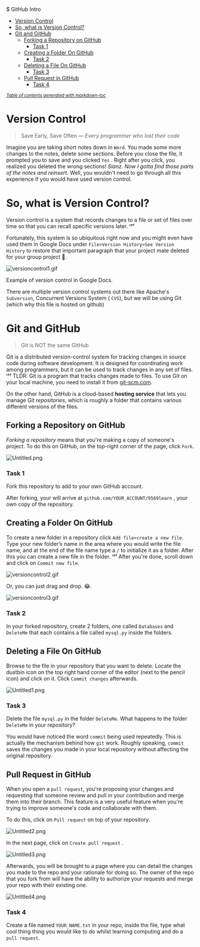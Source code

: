 $ GitHub Intro

- [Version Control](#version-control)
- [So, what is Version Control?](#so--what-is-version-control-)
- [Git and GitHub](#git-and-github)
  * [Forking a Repository on GitHub](#forking-a-repository-on-github)
    + [Task 1](#task-1)
  * [Creating a Folder On GitHub](#creating-a-folder-on-github)
    + [Task 2](#task-2)
  * [Deleting a File On GitHub](#deleting-a-file-on-github)
    + [Task 3](#task-3)
  * [Pull Request in GitHub](#pull-request-in-github)
    + [Task 4](#task-4)

<small><i><a href='http://ecotrust-canada.github.io/markdown-toc/'>Table of contents generated with markdown-toc</a></i></small>

# Version Control

> Save Early, Save Often — *Every programmer who lost their code*

Imagine you are taking short notes down in `Word`. You made some more changes to the notes, delete some sections. Before you close the file, it prompted you to save and you clicked `Yes` . Right after you click, you realized you deleted the wrong sections! *Sianz. Now I gotta find those parts of the notes and reinsert.* Well, you wouldn't need to go through all this experience if you would have used version control.

# So, what is Version Control?

Version control is a system that records changes to a file or set of files over time so that you can recall specific versions later. ʳᵉᶠ 

Fortunately, this system is so ubiquitous right now and you might even have used them in Google Docs under `File>Version History>See Version History` to restore that important paragraph that your project mate deleted for your group project 🤣.

![versioncontrol1.gif](versioncontrol1.gif)

Example of version control in Google Docs. 

There are multiple version control systems out there like Apache's `Subversion`, Concurrent Versions System ( `CVS`), but we will be using Git (which why this file is hosted on github) 

# Git and GitHub

> Git is NOT the same  GitHub

Git is a distributed version-control system for tracking changes in source code during software development. It is designed for coordinating work among programmers, but it can be used to track changes in any set of files. ʳᵉᶠ TLDR: Git is a program that tracks changes made to files. To use Git on your local machine, you need to install it from [git-scm.com](http://git-scm.com).

On the other hand, GitHub is a cloud-based **hosting service** that lets you manage Git *repositories*, which is roughly a folder that contains various different versions of the files.

## Forking a Repository on GitHub

*Forking a repository* means that you're making a copy of someone's project. To do this on GitHub, on the top-right corner of the page, click `Fork`. 

![Untitled.png](Untitled.png)

### Task 1

Fork this repository to add to your own GitHub account. 

After forking, your will arrive at `github.com/YOUR_ACCOUNT/9569learn` , your own copy of the repository.

## Creating a Folder On GitHub

To create a new folder in a repository click `Add file>create a new file`. Type your new folder’s name in the area where you would write the file name, and at the end of the file name type a `/` to initialize it as a folder. After this you can create a new file in the folder. ʳᵉᶠ After you're done, scroll down and click on `Commit new file`.

![versioncontrol2.gif](versioncontrol2.gif)

Or, you can just drag and drop. 😂. 

![versioncontrol3.gif](versioncontrol3.gif)

### Task 2

In your forked repository, create 2 folders, one called `Databases` and `DeleteMe` that each contains a file called `mysql.py` inside the folders. 

## Deleting a File On GitHub

Browse to the file in your repository that you want to delete. Locate the dustbin icon on the top right hand corner of the editor (next to the pencil icon) and click on it. Click `Commit changes` afterwards.

![Untitled1.png](Untitled1.png)

### Task 3

Delete the file `mysql.py` in the folder `DeleteMe`. What happens to the folder `DeleteMe` in your repository?

You would have noticed the word `commit` being used repeatedly. This is actually the mechanism behind how `git` work. Roughly speaking, `commit`  saves the changes you made in your local repository without affecting the original repository.

## Pull Request in GitHub

When you open a `pull request`, you're proposing your changes and requesting that someone review and pull in your contribution and merge them into their branch. This feature is a very useful feature when you're trying to improve someone's code and collaborate with them. 

To do this, click on `Pull request` on top of your repository. 

![Untitled2.png](Untitled2.png)

In the next page, click on `Create pull request` .

![Untitled3.png](Untitled3.png)

Afterwards, you will be brought to a page where you can detail the changes you made to the repo and your rationale for doing so. The owner of the repo that you fork from will have the ability to authorize your requests and merge your repo with their existing one.  

![Untitled4.png](Untitled4.png)

### Task 4

Create a file named `YOUR_NAME.txt` in your repo, inside the file, type what cool thing thing you would like to do whilst learning computing and do a `pull request`.
